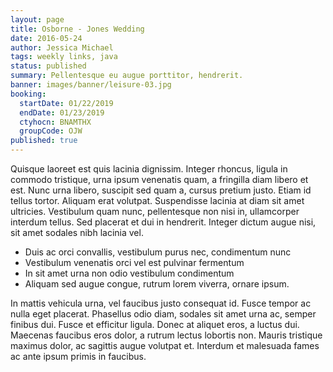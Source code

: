 ```yaml
---
layout: page
title: Osborne - Jones Wedding
date: 2016-05-24
author: Jessica Michael
tags: weekly links, java
status: published
summary: Pellentesque eu augue porttitor, hendrerit.
banner: images/banner/leisure-03.jpg
booking:
  startDate: 01/22/2019
  endDate: 01/23/2019
  ctyhocn: BNAMTHX
  groupCode: OJW
published: true
---
```

Quisque laoreet est quis lacinia dignissim. Integer rhoncus, ligula in commodo tristique, urna ipsum venenatis quam, a fringilla diam libero et est. Nunc urna libero, suscipit sed quam a, cursus pretium justo. Etiam id tellus tortor. Aliquam erat volutpat. Suspendisse lacinia at diam sit amet ultricies. Vestibulum quam nunc, pellentesque non nisi in, ullamcorper interdum tellus. Sed placerat et dui in hendrerit. Integer dictum augue nisi, sit amet sodales nibh lacinia vel.

* Duis ac orci convallis, vestibulum purus nec, condimentum nunc
* Vestibulum venenatis orci vel est pulvinar fermentum
* In sit amet urna non odio vestibulum condimentum
* Aliquam sed augue congue, rutrum lorem viverra, ornare ipsum.

In mattis vehicula urna, vel faucibus justo consequat id. Fusce tempor ac nulla eget placerat. Phasellus odio diam, sodales sit amet urna ac, semper finibus dui. Fusce et efficitur ligula. Donec at aliquet eros, a luctus dui. Maecenas faucibus eros dolor, a rutrum lectus lobortis non. Mauris tristique maximus dolor, ac sagittis augue volutpat et. Interdum et malesuada fames ac ante ipsum primis in faucibus.
